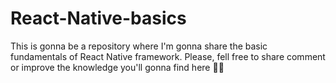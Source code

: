 # React-Native-basics
This is gonna be a repository where I'm gonna share the basic fundamentals of React Native framework. Please, fell free to share comment or improve the knowledge you'll gonna find here 🚀📱 
